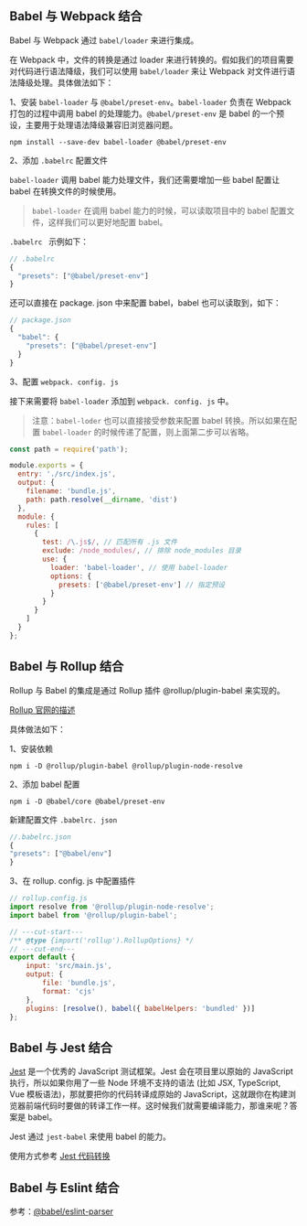 ## Babel 与 Webpack 结合

Babel 与 Webpack 通过 `babel/loader` 来进行集成。

在 Webpack 中，文件的转换是通过 loader 来进行转换的。假如我们的项目需要对代码进行语法降级，我们可以使用 `babel/loader` 来让 Webpack 对文件进行语法降级处理。具体做法如下：

1、安装 `babel-loader` 与 `@babel/preset-env`。`babel-loader` 负责在 Webpack 打包的过程中调用 babel 的处理能力。`@babel/preset-env` 是 babel 的一个预设，主要用于处理语法降级兼容旧浏览器问题。
```shell
npm install --save-dev babel-loader @babel/preset-env
```

2、添加 `.babelrc` 配置文件

`babel-loader` 调用 babel 能力处理文件，我们还需要增加一些 babel 配置让 babel 在转换文件的时候使用。

> `babel-loader` 在调用 babel 能力的时候，可以读取项目中的 babel 配置文件，这样我们可以更好地配置 babel。

`.babelrc ` 示例如下：

```js
// .babelrc
{
  "presets": ["@babel/preset-env"]
}
```

还可以直接在 package. json 中来配置 babel，babel 也可以读取到，如下：

```js
// package.json
{
  "babel": {
    "presets": ["@babel/preset-env"]
  }
}
```

3、配置 `webpack. config. js`

接下来需要将 `babel-loader` 添加到 `webpack. config. js` 中。

> 注意：`babel-loder` 也可以直接接受参数来配置 babel 转换。所以如果在配置 `babel-loader` 的时候传递了配置，则上面第二步可以省略。

```js
const path = require('path');

module.exports = {
  entry: './src/index.js',
  output: {
    filename: 'bundle.js',
    path: path.resolve(__dirname, 'dist')
  },
  module: {
    rules: [
      {
        test: /\.js$/, // 匹配所有 .js 文件
        exclude: /node_modules/, // 排除 node_modules 目录
        use: {
          loader: 'babel-loader', // 使用 babel-loader
          options: {
            presets: ['@babel/preset-env'] // 指定预设
          }
        }
      }
    ]
  }
};
```

## Babel 与 Rollup 结合

Rollup 与 Babel 的集成是通过 Rollup 插件 @rollup/plugin-babel 来实现的。

[Rollup 官网的描述](https://www.rollupjs.com/tools/#babel)

具体做法如下：

1、安装依赖

```shell
npm i -D @rollup/plugin-babel @rollup/plugin-node-resolve
```

2、添加 babel 配置

```shell
npm i -D @babel/core @babel/preset-env
```

新建配置文件 `.babelrc. json`

```js
//.babelrc.json
{  
"presets": ["@babel/env"]  
}
```

3、在 rollup. config. js 中配置插件

```js
// rollup.config.js
import resolve from '@rollup/plugin-node-resolve';
import babel from '@rollup/plugin-babel';

// ---cut-start---
/** @type {import('rollup').RollupOptions} */
// ---cut-end---
export default {
    input: 'src/main.js',
    output: {
        file: 'bundle.js',
        format: 'cjs'
    },
    plugins: [resolve(), babel({ babelHelpers: 'bundled' })]
};
```

## Babel 与 Jest 结合

[Jest](https://www.jestjs.cn/docs/getting-started#%E4%BD%BF%E7%94%A8-babel) 是一个优秀的 JavaScript 测试框架。Jest 会在项目里以原始的 JavaScript 执行，所以如果你用了一些 Node 环境不支持的语法 (比如 JSX, TypeScript, Vue 模板语法)，那就要把你的代码转译成原始的 JavaScript，这就跟你在构建浏览器前端代码时要做的转译工作一样。这时候我们就需要编译能力，那谁来呢？答案是 babel。

Jest 通过 `jest-babel` 来使用 babel 的能力。

使用方式参考 [Jest 代码转换](https://jestjs.io/zh-Hans/docs/code-transformation)

## Babel 与 Eslint 结合

参考：[@babel/eslint-parser](https://www.npmjs.com/package/@babel/eslint-parser)

